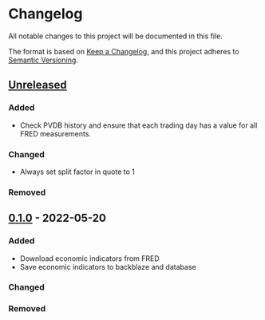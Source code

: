 # Changelog
All notable changes to this project will be documented in this file.

The format is based on [Keep a Changelog](https://keepachangelog.com/en/1.0.0/),
and this project adheres to [Semantic Versioning](https://semver.org/spec/v2.0.0.html).

## [Unreleased]
### Added
- Check PVDB history and ensure that each trading day has a value for all FRED measurements.

### Changed
- Always set split factor in quote to 1

### Removed

## [0.1.0] - 2022-05-20
### Added
- Download economic indicators from FRED
- Save economic indicators to backblaze and database

### Changed

### Removed

[Unreleased]: https://github.com/penny-vault/import-fred/compare/v0.1.0...HEAD
[0.1.0]: https://github.com/penny-vault/import-fred/releases/tag/v0.1.0